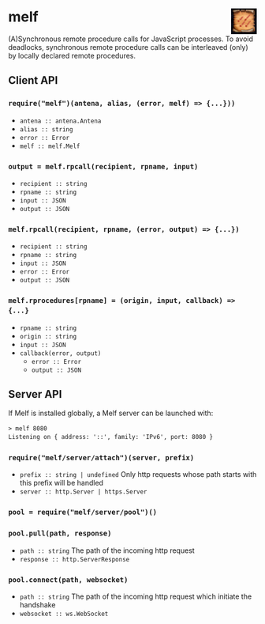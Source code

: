 # melf <img src="melf.png" align="right" alt="melf-logo" title="Melf's Minute Meteors"/>

(A)Synchronous remote procedure calls for JavaScript processes.
To avoid deadlocks, synchronous remote procedure calls can be interleaved (only) by locally declared remote procedures.

## Client API

### `require("melf")(antena, alias, (error, melf) => {...}))`

* `antena :: antena.Antena`
* `alias :: string`
* `error :: Error`
* `melf :: melf.Melf`

### `output = melf.rpcall(recipient, rpname, input)`

* `recipient :: string`
* `rpname :: string`
* `input :: JSON`
* `output :: JSON`

### `melf.rpcall(recipient, rpname, (error, output) => {...})`

* `recipient :: string`
* `rpname :: string`
* `input :: JSON`
* `error :: Error`
* `output :: JSON`

### `melf.rprocedures[rpname] = (origin, input, callback) => {...}`

* `rpname :: string`
* `origin :: string`
* `input :: JSON`
* `callback(error, output)`
  * `error :: Error`
  * `output :: JSON`

## Server API

If Melf is installed globally, a Melf server can be launched with:
```txt
> melf 8080
Listening on { address: '::', family: 'IPv6', port: 8080 }
```

### `require("melf/server/attach")(server, prefix)`

* `prefix :: string | undefined`
  Only http requests whose path starts with this prefix will be handled
* `server :: http.Server | https.Server`

### `pool = require("melf/server/pool")()`

### `pool.pull(path, response)`

* `path :: string`
  The path of the incoming http request
* `response :: http.ServerResponse`

### `pool.connect(path, websocket)`

* `path :: string`
  The path of the incoming http request which initiate the handshake
* `websocket :: ws.WebSocket`
